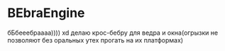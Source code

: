 # BEbraEngine
бБбееебраааа)))) xd делаю крос-бебру для ведра и окна(огрызки не позволяют без оральных утех прогать на их платформах)
